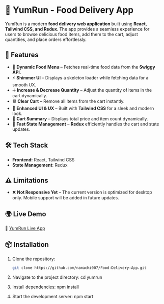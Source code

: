 # 🍔 YumRun - Food Delivery App  

YumRun is a modern **food delivery web application** built using **React, Tailwind CSS, and Redux**. The app provides a seamless experience for users to browse delicious food items, add them to the cart, adjust quantities, and place orders effortlessly.  

## 🚀 Features  

- 📌 **Dynamic Food Menu** – Fetches real-time food data from the **Swiggy API**.  
- ⚡ **Shimmer UI** – Displays a skeleton loader while fetching data for a smooth UX.  
- ➕ **Increase & Decrease Quantity** – Adjust the quantity of items in the cart dynamically.  
- 🗑️ **Clear Cart** – Remove all items from the cart instantly.  
- 🌟 **Enhanced UI & UX** – Built with **Tailwind CSS** for a sleek and modern look.  
- 🛒 **Cart Summary** – Displays total price and item count dynamically.   
- 🚀 **Fast State Management** – **Redux** efficiently handles the cart and state updates.   

## 🛠️ Tech Stack  

- **Frontend:** React, Tailwind CSS  
- **State Management:** Redux  

## ⚠️ Limitations  

- ❌ **Not Responsive Yet** – The current version is optimized for desktop only. Mobile support will be added in future updates.   

## 🌍 Live Demo  

🔗 [YumRun Live App](https://food-delivery-app-sable-tau.vercel.app/)

## 📦 Installation  

1. Clone the repository:  
   ```bash
   git clone https://github.com/namachi007/Food-Delivery-App.git
   
2. Navigate to the project directory:
   cd yumrun

3. Install dependencies:
   npm install

4. Start the development server:
   npm start





